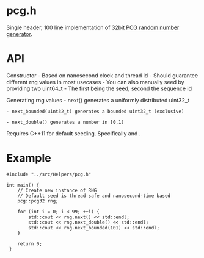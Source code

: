 # pcg.h
Single header, 100 line implementation of 32bit [PCG random number generator](http://www.pcg-random.org/).


# API

Constructor
    - Based on nanosecond clock and thread id
    - Should guarantee different rng values in most usecases
      - You can also manually seed by providing two uint64_t
      - The first being the seed, second the sequence id

  Generating rng values
    - next() generates a uniformly distributed uint32_t
    
    - next_bounded(uint32_t) generates a bounded uint32_t (exclusive)
    
    - next_double() generates a number in [0,1)
    
  Requires C++11 for default seeding. Specifically <thread> and <chrono>.
  
# Example

    #include "../src/Helpers/pcg.h"
    
    int main() {
        // Create new instance of RNG
        // Default seed is thread safe and nanosecond-time based
        pcg::pcg32 rng;

        for (int i = 0; i < 99; ++i) {
            std::cout << rng.next() << std::endl;
            std::cout << rng.next_double() << std::endl;
            std::cout << rng.next_bounded(101) << std::endl;
        }

        return 0;
     }
      
